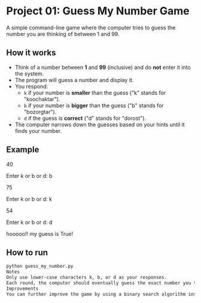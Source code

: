 # Project 01: Guess My Number Game

A simple command-line game where the computer tries to guess the number you are thinking of between 1 and 99.

## How it works

- Think of a number between **1** and **99** (inclusive) and do **not** enter it into the system.
- The program will guess a number and display it.
- You respond:
  - `k` if your number is **smaller** than the guess ("k" stands for "koochaktar").
  - `b` if your number is **bigger** than the guess ("b" stands for "bozorgtar").
  - `d` if the guess is **correct** ("d" stands for "dorost").
- The computer narrows down the guesses based on your hints until it finds your number.

## Example

40

Enter k or b or d: b

75

Enter k or b or d: k

54

Enter k or b or d: d

hooooo!! my guess is True!


## How to run

```bash
python guess_my_number.py
Notes
Only use lower-case characters k, b, or d as your responses.
Each round, the computer should eventually guess the exact number you thought of.
Improvements
You can further improve the game by using a binary search algorithm instead of random choice for more efficiency.

